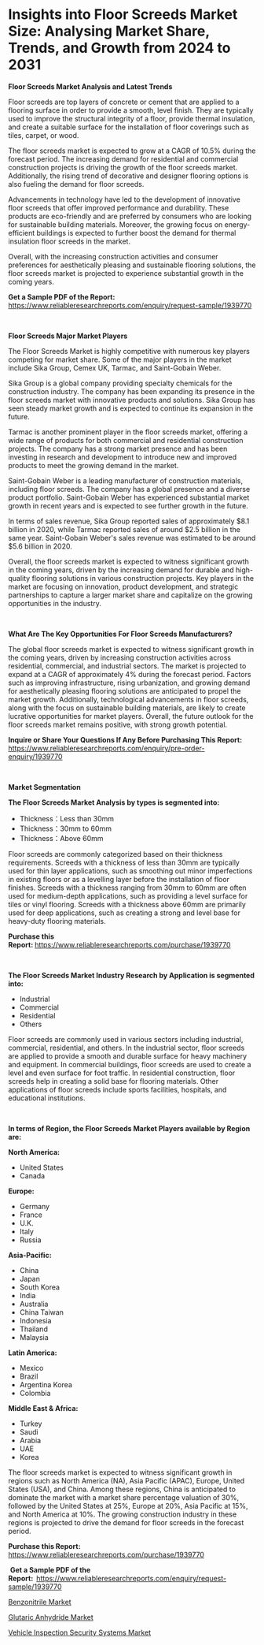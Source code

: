 <p><h1>Insights into Floor Screeds Market Size: Analysing Market Share, Trends, and Growth from 2024 to 2031</h1></p><p><strong>Floor Screeds Market Analysis and Latest Trends</strong></p>
<p><p>Floor screeds are top layers of concrete or cement that are applied to a flooring surface in order to provide a smooth, level finish. They are typically used to improve the structural integrity of a floor, provide thermal insulation, and create a suitable surface for the installation of floor coverings such as tiles, carpet, or wood.</p><p>The floor screeds market is expected to grow at a CAGR of 10.5% during the forecast period. The increasing demand for residential and commercial construction projects is driving the growth of the floor screeds market. Additionally, the rising trend of decorative and designer flooring options is also fueling the demand for floor screeds.</p><p>Advancements in technology have led to the development of innovative floor screeds that offer improved performance and durability. These products are eco-friendly and are preferred by consumers who are looking for sustainable building materials. Moreover, the growing focus on energy-efficient buildings is expected to further boost the demand for thermal insulation floor screeds in the market.</p><p>Overall, with the increasing construction activities and consumer preferences for aesthetically pleasing and sustainable flooring solutions, the floor screeds market is projected to experience substantial growth in the coming years.</p></p>
<p><strong>Get a Sample PDF of the Report:&nbsp;</strong> <a href="https://www.reliableresearchreports.com/enquiry/request-sample/1939770">https://www.reliableresearchreports.com/enquiry/request-sample/1939770</a></p>
<p>&nbsp;</p>
<p><strong>Floor Screeds Major Market Players</strong></p>
<p><p>The Floor Screeds Market is highly competitive with numerous key players competing for market share. Some of the major players in the market include Sika Group, Cemex UK, Tarmac, and Saint-Gobain Weber. </p><p>Sika Group is a global company providing specialty chemicals for the construction industry. The company has been expanding its presence in the floor screeds market with innovative products and solutions. Sika Group has seen steady market growth and is expected to continue its expansion in the future.</p><p>Tarmac is another prominent player in the floor screeds market, offering a wide range of products for both commercial and residential construction projects. The company has a strong market presence and has been investing in research and development to introduce new and improved products to meet the growing demand in the market.</p><p>Saint-Gobain Weber is a leading manufacturer of construction materials, including floor screeds. The company has a global presence and a diverse product portfolio. Saint-Gobain Weber has experienced substantial market growth in recent years and is expected to see further growth in the future.</p><p>In terms of sales revenue, Sika Group reported sales of approximately $8.1 billion in 2020, while Tarmac reported sales of around $2.5 billion in the same year. Saint-Gobain Weber's sales revenue was estimated to be around $5.6 billion in 2020.</p><p>Overall, the floor screeds market is expected to witness significant growth in the coming years, driven by the increasing demand for durable and high-quality flooring solutions in various construction projects. Key players in the market are focusing on innovation, product development, and strategic partnerships to capture a larger market share and capitalize on the growing opportunities in the industry.</p></p>
<p>&nbsp;</p>
<p><strong>What Are The Key Opportunities For Floor Screeds Manufacturers?</strong></p>
<p><p>The global floor screeds market is expected to witness significant growth in the coming years, driven by increasing construction activities across residential, commercial, and industrial sectors. The market is projected to expand at a CAGR of approximately 4% during the forecast period. Factors such as improving infrastructure, rising urbanization, and growing demand for aesthetically pleasing flooring solutions are anticipated to propel the market growth. Additionally, technological advancements in floor screeds, along with the focus on sustainable building materials, are likely to create lucrative opportunities for market players. Overall, the future outlook for the floor screeds market remains positive, with strong growth potential.</p></p>
<p><strong>Inquire or Share Your Questions If Any Before Purchasing This Report:</strong> <a href="https://www.reliableresearchreports.com/enquiry/pre-order-enquiry/1939770">https://www.reliableresearchreports.com/enquiry/pre-order-enquiry/1939770</a></p>
<p>&nbsp;</p>
<p><strong>Market Segmentation</strong></p>
<p><strong>The Floor Screeds Market Analysis by types is segmented into:</strong></p>
<p><ul><li>Thickness：Less than 30mm</li><li>Thickness：30mm to 60mm</li><li>Thickness：Above 60mm</li></ul></p>
<p><p>Floor screeds are commonly categorized based on their thickness requirements. Screeds with a thickness of less than 30mm are typically used for thin layer applications, such as smoothing out minor imperfections in existing floors or as a levelling layer before the installation of floor finishes. Screeds with a thickness ranging from 30mm to 60mm are often used for medium-depth applications, such as providing a level surface for tiles or vinyl flooring. Screeds with a thickness above 60mm are primarily used for deep applications, such as creating a strong and level base for heavy-duty flooring materials.</p></p>
<p><strong>Purchase this Report:&nbsp;</strong><a href="https://www.reliableresearchreports.com/purchase/1939770">https://www.reliableresearchreports.com/purchase/1939770</a></p>
<p>&nbsp;</p>
<p><strong>The Floor Screeds Market Industry Research by Application is segmented into:</strong></p>
<p><ul><li>Industrial</li><li>Commercial</li><li>Residential</li><li>Others</li></ul></p>
<p><p>Floor screeds are commonly used in various sectors including industrial, commercial, residential, and others. In the industrial sector, floor screeds are applied to provide a smooth and durable surface for heavy machinery and equipment. In commercial buildings, floor screeds are used to create a level and even surface for foot traffic. In residential construction, floor screeds help in creating a solid base for flooring materials. Other applications of floor screeds include sports facilities, hospitals, and educational institutions.</p></p>
<p>&nbsp;</p>
<p><strong>In terms of Region, the Floor Screeds Market Players available by Region are:</strong></p>
<p>
    <p> <strong> North America: </strong>
        <ul>
            <li>United States</li>
            <li>Canada</li>
        </ul>
        </p> 
    <p> <strong> Europe: </strong>
        <ul>
            <li>Germany</li>
            <li>France</li>
            <li>U.K.</li>
            <li>Italy</li>
            <li>Russia</li>
        </ul>
        </p> 
    <p> <strong> Asia-Pacific: </strong>
        <ul>
            <li>China</li>
            <li>Japan</li>
            <li>South Korea</li>
            <li>India</li>
            <li>Australia</li>
            <li>China Taiwan</li>
            <li>Indonesia</li>
            <li>Thailand</li>
            <li>Malaysia</li>
        </ul>
        </p> 
    <p> <strong> Latin America: </strong>
        <ul>
            <li>Mexico</li>
            <li>Brazil</li>
            <li>Argentina Korea</li>
            <li>Colombia</li>
        </ul>
        </p> 
    <p> <strong> Middle East & Africa: </strong>
        <ul>
            <li>Turkey</li>
            <li>Saudi</li>
            <li>Arabia</li>
            <li>UAE</li>
            <li>Korea</li>
        </ul>
    </p>
    </p>
<p><p>The floor screeds market is expected to witness significant growth in regions such as North America (NA), Asia Pacific (APAC), Europe, United States (USA), and China. Among these regions, China is anticipated to dominate the market with a market share percentage valuation of 30%, followed by the United States at 25%, Europe at 20%, Asia Pacific at 15%, and North America at 10%. The growing construction industry in these regions is projected to drive the demand for floor screeds in the forecast period.</p></p>
<p><strong>Purchase this Report: </strong><a href="https://www.reliableresearchreports.com/purchase/1939770">https://www.reliableresearchreports.com/purchase/1939770</a></p>
<p>&nbsp;<strong>Get a Sample PDF of the Report:&nbsp;&nbsp;</strong><a href="https://www.reliableresearchreports.com/enquiry/request-sample/1939770">https://www.reliableresearchreports.com/enquiry/request-sample/1939770</a></p>
<p><strong></strong></p>
<p><p><a href="https://view.publitas.com/reportprime-1/insights-into-benzonitrile-market-size-analysing-market-share-trends-and-growth-from-2023-to-2030/">Benzonitrile Market</a></p><p><a href="https://view.publitas.com/reportprime-1/insights-into-glutaric-anhydride-market-size-analysing-market-share-trends-and-growth-from-2023-to-2030/">Glutaric Anhydride Market</a></p><p><a href="https://view.publitas.com/reportprime-1/vehicle-inspection-security-systems-market-size-focuses-on-market-dynamics-in-depth-analysis-and-future-projections-of-its-market-forecasted-for-period-from-2023-to-2030/">Vehicle Inspection Security Systems Market</a></p></p>